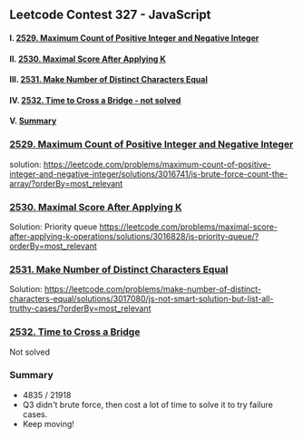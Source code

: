 ## Leetcode Contest 327 - JavaScript

#### I. [2529. Maximum Count of Positive Integer and Negative Integer](#question-1)

#### II. [2530. Maximal Score After Applying K](#question-2)

#### III. [2531. Make Number of Distinct Characters Equal](#question-3)

#### IV. [2532. Time to Cross a Bridge - not solved](#question-4)

#### V. [Summary](#question-5)

<div id="question-1"/>

### [2529. Maximum Count of Positive Integer and Negative Integer](https://leetcode.com/problems/maximum-count-of-positive-integer-and-negative-integer/description/)

solution: https://leetcode.com/problems/maximum-count-of-positive-integer-and-negative-integer/solutions/3016741/js-brute-force-count-the-array/?orderBy=most_relevant

<div id="question-2"/>

### [2530. Maximal Score After Applying K](https://leetcode.com/problems/maximal-score-after-applying-k-operations/description/)

Solution: Priority queue
https://leetcode.com/problems/maximal-score-after-applying-k-operations/solutions/3016828/js-priority-queue/?orderBy=most_relevant

<div id="question-3"/>

### [2531. Make Number of Distinct Characters Equal](https://leetcode.com/problems/make-number-of-distinct-characters-equal/description/)

Solution: https://leetcode.com/problems/make-number-of-distinct-characters-equal/solutions/3017080/js-not-smart-solution-but-list-all-truthy-cases/?orderBy=most_relevant

<div id="question-4" />

### [2532. Time to Cross a Bridge](https://leetcode.com/problems/time-to-cross-a-bridge/description/)

Not solved

<div id="question-5"/>

### Summary

- 4835 / 21918
- Q3 didn't brute force, then cost a lot of time to solve it to try failure cases.
- Keep moving!
